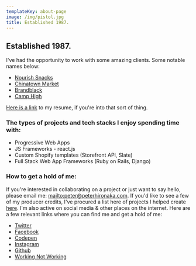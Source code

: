 ```yaml
---
templateKey: about-page
image: /img/pistol.jpg
title: Established 1987.
---
```

## Established 1987.

I've had the opportunity to work with some amazing clients. Some notable names below: 

* [Nourish Snacks](https://nourishsnacks.com)
* [Chinatown Market](https://thechinatownmarket.com)
* [Brandblack](https://brandblack.com)
* [Camp High](https://camphigh.com)

[Here is a link](/img/Resume-PJH_COMPRESSED.pdf) to my resume, if you're into that sort of thing.


### The types of projects and tech stacks I enjoy spending time with:

* Progressive Web Apps 
* JS Frameworks - react.js
* Custom Shopify templates (Storefront API, Slate)
* Full Stack Web App Frameworks (Ruby on Rails, Django)

### 

### How to get a hold of me:

If you're interested in collaborating on a project or just want to say hello, please email me: <mailto:peter@peterhironaka.com>. If you'd like to see a few of my producer credits, I've procured a list here of projects I helped create [here](/archived-projects). I'm also active on social media & other places on the internet. Here are a few relevant links where you can find me and get a hold of me:

* [Twitter](https://twitter.com/peterhironaka)
* [Facebook](https://facebook.com/peterhironaka)
* [Codepen](https://codepen.io/peterhironaka)
* [Instagram](https://instagram.com/peterhironaka)
* [Github](https://github.com/PHironaka)
* [Working Not Working](https://workingnotworking.com/peterhironaka)

